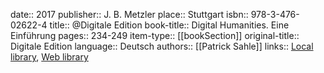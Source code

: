 date:: 2017
publisher:: J. B. Metzler
place:: Stuttgart
isbn:: 978-3-476-02622-4
title:: @Digitale Edition
book-title:: Digital Humanities. Eine Einführung
pages:: 234-249
item-type:: [[bookSection]]
original-title:: Digitale Edition
language:: Deutsch
authors:: [[Patrick Sahle]]
links:: [Local library](zotero://select/groups/2386895/items/JQR8TS4I), [Web library](https://www.zotero.org/groups/2386895/items/JQR8TS4I)
